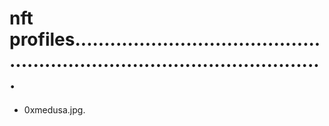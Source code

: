 # nft profiles................................................................................................
- 0xmedusa.jpg.

